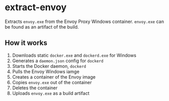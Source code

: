# extract-envoy

Extracts `envoy.exe` from the Envoy Proxy Windows container. `envoy.exe` can be found as an artifact of the build.

## How it works
1. Downloads static `docker.exe` and `dockerd.exe` for Windows
2. Generates a `daemon.json` config for `dockerd`
3. Starts the Docker daemon, `dockerd`
3. Pulls the Envoy Windows iamge
4. Creates a container of the Envoy image
5. Copies `envoy.exe` out of the container
6. Deletes the container
6. Uploads `envoy.exe` as a build artifact
